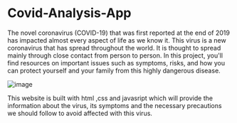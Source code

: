 # Covid-Analysis-App

The novel coronavirus (COVID-19) that was first reported at the end of 2019 has impacted almost every aspect of life as we know it. This virus is a new coronavirus that has spread throughout the world. It is thought to spread mainly through close contact from person to person. In this project, you'll find resources on important issues such as symptoms, risks, and how you can protect yourself and your family from this highly dangerous disease. 

![image](https://user-images.githubusercontent.com/89973266/140017818-2f81f869-ecd0-4ff6-bf48-541c65371644.png)

This website is built with html ,css and javasript which will provide the information about the virus, its symptoms and the necessary precautions we should follow to avoid affected with this virus. 
